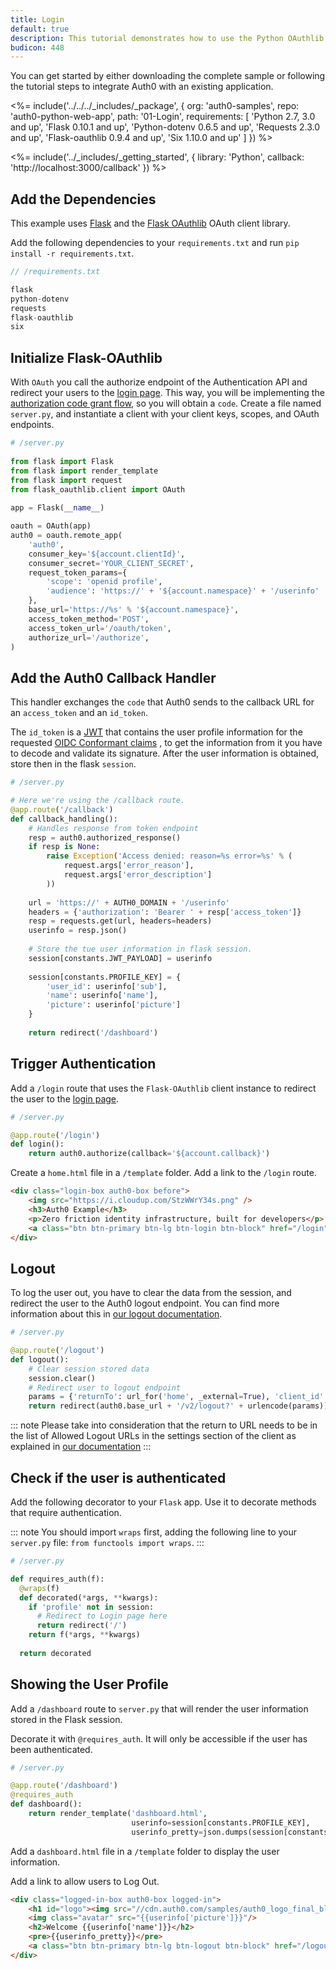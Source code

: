 ```yaml
---
title: Login
default: true
description: This tutorial demonstrates how to use the Python OAuthlib to add authentication and authorization to your web app
budicon: 448
---
```


You can get started by either downloading the complete sample or following the tutorial steps to integrate Auth0 with an existing application.

<%= include('../../../_includes/_package', {
  org: 'auth0-samples',
  repo: 'auth0-python-web-app',
  path: '01-Login',
   requirements: [
    'Python 2.7, 3.0 and up',
    'Flask 0.10.1 and up',
    'Python-dotenv 0.6.5 and up',
    'Requests 2.3.0 and up',
    'Flask-oauthlib 0.9.4 and up',
    'Six 1.10.0 and up'
  ]
}) %>

<%= include('../_includes/_getting_started', { library: 'Python', callback: 'http://localhost:3000/callback' }) %>

## Add the Dependencies

This example uses [Flask](http://flask.pocoo.org) and the [Flask OAuthlib](https://flask-oauthlib.readthedocs.io) OAuth client library.

Add the following dependencies to your `requirements.txt` and run `pip install -r requirements.txt`.

```js
// /requirements.txt

flask
python-dotenv
requests
flask-oauthlib
six
```

## Initialize Flask-OAuthlib

With `OAuth` you call the authorize endpoint of the Authentication API and redirect your users to the [login page](/hosted-pages/login). This way, you will be implementing the [authorization code grant flow](/api-auth/tutorials/authorization-code-grant), so you will obtain a `code`.
Create a file named `server.py`, and instantiate a client with your client keys, scopes, and OAuth endpoints.

```python
# /server.py
    
from flask import Flask
from flask import render_template
from flask import request
from flask_oauthlib.client import OAuth
    
app = Flask(__name__)

oauth = OAuth(app)
auth0 = oauth.remote_app(
    'auth0',
    consumer_key='${account.clientId}',
    consumer_secret='YOUR_CLIENT_SECRET',
    request_token_params={
        'scope': 'openid profile',
        'audience': 'https://' + '${account.namespace}' + '/userinfo'
    },
    base_url='https://%s' % '${account.namespace}',
    access_token_method='POST',
    access_token_url='/oauth/token',
    authorize_url='/authorize',
)
```

## Add the Auth0 Callback Handler

This handler exchanges the `code` that Auth0 sends to the callback URL for an `access_token` 
and an `id_token`.

The `id_token` is a [JWT](/jwt) that contains the user profile information for the requested [OIDC Conformant claims](https://openid.net/specs/openid-connect-core-1_0.html#StandardClaims) , to get the information from it you have to decode and validate its signature. After the user information is obtained, store then in the flask `session`.

```python
# /server.py

# Here we're using the /callback route.
@app.route('/callback')
def callback_handling():
    # Handles response from token endpoint
    resp = auth0.authorized_response()
    if resp is None:
        raise Exception('Access denied: reason=%s error=%s' % (
            request.args['error_reason'],
            request.args['error_description']
        ))
    
    url = 'https://' + AUTH0_DOMAIN + '/userinfo'
    headers = {'authorization': 'Bearer ' + resp['access_token']}
    resp = requests.get(url, headers=headers)
    userinfo = resp.json()
    
    # Store the tue user information in flask session.
    session[constants.JWT_PAYLOAD] = userinfo
    
    session[constants.PROFILE_KEY] = {
        'user_id': userinfo['sub'],
        'name': userinfo['name'],
        'picture': userinfo['picture']
    }
    
    return redirect('/dashboard')
```

## Trigger Authentication

Add a `/login` route that uses the `Flask-OAuthlib` client instance to redirect the user to the [login page](/hosted-pages/login).

```python
# /server.py

@app.route('/login')
def login():
    return auth0.authorize(callback='${account.callback}')
```

Create a `home.html` file in a `/template` folder. Add a link to the `/login` route.

```html
<div class="login-box auth0-box before">
    <img src="https://i.cloudup.com/StzWWrY34s.png" />
    <h3>Auth0 Example</h3>
    <p>Zero friction identity infrastructure, built for developers</p>
    <a class="btn btn-primary btn-lg btn-login btn-block" href="/login">Log In</a>
</div>
```

## Logout

To log the user out, you have to clear the data from the session, and redirect the user to the Auth0 logout endpoint. You can find more information about this in [our logout documentation](/logout).

```python
# /server.py

@app.route('/logout')
def logout():
    # Clear session stored data
    session.clear()
    # Redirect user to logout endpoint
    params = {'returnTo': url_for('home', _external=True), 'client_id': '${account.clientId}'}
    return redirect(auth0.base_url + '/v2/logout?' + urlencode(params))
```

::: note
Please take into consideration that the return to URL needs to be in the list of Allowed Logout URLs in the settings section of the client as explained in [our documentation](/logout#redirect-users-after-logout)
:::

## Check if the user is authenticated

Add the following decorator to your `Flask` app. Use it to decorate methods that require authentication.

::: note
You should import `wraps` first, adding the following line to your `server.py` file: `from functools import wraps`.
:::

```python
# /server.py

def requires_auth(f):
  @wraps(f)
  def decorated(*args, **kwargs):
    if 'profile' not in session:
      # Redirect to Login page here
      return redirect('/')
    return f(*args, **kwargs)
    
  return decorated
```

## Showing the User Profile

Add a `/dashboard` route to `server.py` that will render the user information stored in the Flask session. 

Decorate it with `@requires_auth`. It will only be accessible if the user has been authenticated.

```python
# /server.py

@app.route('/dashboard')
@requires_auth
def dashboard():
    return render_template('dashboard.html',
                           userinfo=session[constants.PROFILE_KEY],
                           userinfo_pretty=json.dumps(session[constants.JWT_PAYLOAD], indent=4))
```

Add a `dashboard.html` file in a `/template` folder to display the user information. 

Add a link to allow users to Log Out.

```html
<div class="logged-in-box auth0-box logged-in">
    <h1 id="logo"><img src="//cdn.auth0.com/samples/auth0_logo_final_blue_RGB.png" /></h1>
    <img class="avatar" src="{{userinfo['picture']}}"/>
    <h2>Welcome {{userinfo['name']}}</h2>
    <pre>{{userinfo_pretty}}</pre>
    <a class="btn btn-primary btn-lg btn-logout btn-block" href="/logout">Logout</a>
</div>
```
